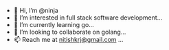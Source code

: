 - 👋 Hi, I’m @ninja
- 👀 I’m interested in full stack software development...
- 🌱 I’m currently learning go...
- 💞️ I’m looking to collaborate on golang...
- 📫 Reach me at nitishkrj@gmail.com ...

<!---
ninja073/ninja073 is a ✨ special ✨ repository because its `README.md` (this file) appears on your GitHub profile.
You can click the Preview link to take a look at your changes.
--->
